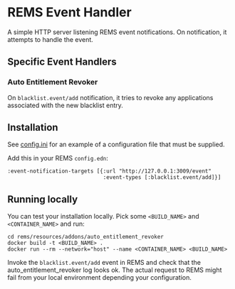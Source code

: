 # REMS Event Handler

A simple HTTP server listening REMS event notifications.
On notification, it attempts to handle the event.

## Specific Event Handlers
### Auto Entitlement Revoker

On `blacklist.event/add` notification, it tries to revoke any applications associated with the new blacklist entry.

## Installation

See [config.ini](config.ini) for an example of a configuration file that must be supplied. 

Add this in your REMS `config.edn`:
```
:event-notification-targets [{:url "http://127.0.0.1:3009/event"
                              :event-types [:blacklist.event/add]}]
```

## Running locally
You can test your installation locally. Pick some `<BUILD_NAME>` and `<CONTAINER_NAME>` and run:
```
cd rems/resources/addons/auto_entitlement_revoker
docker build -t <BUILD_NAME> .
docker run --rm --network="host" --name <CONTAINER_NAME> <BUILD_NAME>
```
Invoke the `blacklist.event/add` event in REMS and check that the auto_entitlement_revoker log looks ok. The actual request to 
REMS might fail from your local environment depending your configuration. 
